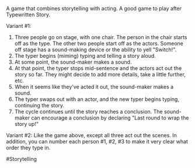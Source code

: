 A game that combines storytelling with acting. A good game to play after Typewritten Story.

Variant #1:
1. Three people go on stage, with one chair. The person in the chair starts off as the type. The other two people start off as the actors. Someone off stage has a sound-making device or the ability to yell "Switch!".
2. The typer begins (miming) typing and telling a story aloud. 
3. At some point, the sound-maker makes a sound.
4. At that point, the typer stops mid-sentence and the actors act out the story so far. They might decide to add more details, take a little further, etc.
5. When it seems like they've acted it out, the sound-maker makes a sound.
6. The typer swaps out with an actor, and the new typer begins typing, continuing the story.
7. The cycle continues until the story reaches a conclusion. The sound-maker can encourage a conclusion by declaring "Last round to wrap the story up!"

Variant #2:
Like the game above, except all three act out the scenes. In addition, you can number each person #1, #2, #3 to make it very clear what order they type in.

#Storytelling